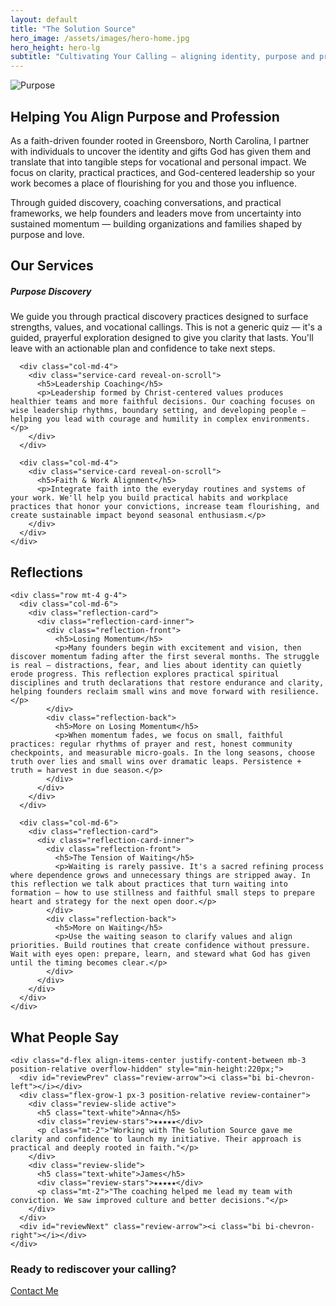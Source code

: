```yaml
---
layout: default
title: "The Solution Source"
hero_image: /assets/images/hero-home.jpg
hero_height: hero-lg
subtitle: "Cultivating Your Calling — aligning identity, purpose and profession to bring flourishing to people and communities."
---
```


<section id="intro" class="py-5">
  <div class="container">
    <div class="row align-items-center">
      <div class="col-md-6 mb-4 mb-md-0">
        <img src="{{ '/assets/images/mission-bg.jpg' | relative_url }}" alt="Purpose" class="img-fluid rounded">
      </div>
      <div class="col-md-6">
        <h2 class="section-title text-center">Helping You Align Purpose and Profession</h2>
        <p>As a faith-driven founder rooted in Greensboro, North Carolina, I partner with individuals to uncover the identity and gifts God has given them and translate that into tangible steps for vocational and personal impact. We focus on clarity, practical practices, and God-centered leadership so your work becomes a place of flourishing for you and those you influence.</p>
        <p>Through guided discovery, coaching conversations, and practical frameworks, we help founders and leaders move from uncertainty into sustained momentum — building organizations and families shaped by purpose and love.</p>
      </div>
    </div>
  </div>
</section>

<section id="services" class="py-5"
  style="background-image: url('{{ '/assets/images/services-bg.jpg' | relative_url }}');
         background-size: cover; background-position: center;">
  <div class="container text-center">
    <h2 class="section-title text-center">Our Services</h2>
    <div class="row mt-4 g-4">
      <div class="col-md-4">
        <div class="service-card reveal-on-scroll">
          <h5>Purpose Discovery</h5>
          <p>We guide you through practical discovery practices designed to surface strengths, values, and vocational callings. This is not a generic quiz — it's a guided, prayerful exploration designed to give you clarity that lasts. You'll leave with an actionable plan and confidence to take next steps.</p>
        </div>
      </div>

      <div class="col-md-4">
        <div class="service-card reveal-on-scroll">
          <h5>Leadership Coaching</h5>
          <p>Leadership formed by Christ-centered values produces healthier teams and more faithful decisions. Our coaching focuses on wise leadership rhythms, boundary setting, and developing people — helping you lead with courage and humility in complex environments.</p>
        </div>
      </div>

      <div class="col-md-4">
        <div class="service-card reveal-on-scroll">
          <h5>Faith & Work Alignment</h5>
          <p>Integrate faith into the everyday routines and systems of your work. We'll help you build practical habits and workplace practices that honor your convictions, increase team flourishing, and create sustainable impact beyond seasonal enthusiasm.</p>
        </div>
      </div>
    </div>
  </div>
</section>

<section id="reflections" class="py-5">
  <div class="container">
    <div class="text-center">
      <h2>Reflections</h2>
    </div>

    <div class="row mt-4 g-4">
      <div class="col-md-6">
        <div class="reflection-card">
          <div class="reflection-card-inner">
            <div class="reflection-front">
              <h5>Losing Momentum</h5>
              <p>Many founders begin with excitement and vision, then discover momentum fading after the first several months. The struggle is real — distractions, fear, and lies about identity can quietly erode progress. This reflection explores practical spiritual disciplines and truth declarations that restore endurance and clarity, helping founders reclaim small wins and move forward with resilience.</p>
            </div>
            <div class="reflection-back">
              <h5>More on Losing Momentum</h5>
              <p>When momentum fades, we focus on small, faithful practices: regular rhythms of prayer and rest, honest community checkpoints, and measurable micro-goals. In the long seasons, choose truth over lies and small wins over dramatic leaps. Persistence + truth = harvest in due season.</p>
            </div>
          </div>
        </div>
      </div>

      <div class="col-md-6">
        <div class="reflection-card">
          <div class="reflection-card-inner">
            <div class="reflection-front">
              <h5>The Tension of Waiting</h5>
              <p>Waiting is rarely passive. It's a sacred refining process where dependence grows and unnecessary things are stripped away. In this reflection we talk about practices that turn waiting into formation — how to use stillness and faithful small steps to prepare heart and strategy for the next open door.</p>
            </div>
            <div class="reflection-back">
              <h5>More on Waiting</h5>
              <p>Use the waiting season to clarify values and align priorities. Build routines that create confidence without pressure. Wait with eyes open: prepare, learn, and steward what God has given until the timing becomes clear.</p>
            </div>
          </div>
        </div>
      </div>
    </div>
  </div>
</section>

<section id="reviews" class="py-5 text-white"
  style="background-image: url('{{ '/assets/images/reviews-bg.jpg' | relative_url }}');
         background-size: cover; background-position: center;">
  <div class="container">
    <div class="text-center text-white mb-4">
      <h2 class="section-title text-center">What People Say</h2>
    </div>

    <div class="d-flex align-items-center justify-content-between mb-3 position-relative overflow-hidden" style="min-height:220px;">
      <div id="reviewPrev" class="review-arrow"><i class="bi bi-chevron-left"></i></div>
      <div class="flex-grow-1 px-3 position-relative review-container">
        <div class="review-slide active">
          <h5 class="text-white">Anna</h5>
          <div class="review-stars">★★★★★</div>
          <p class="mt-2">"Working with The Solution Source gave me clarity and confidence to launch my initiative. Their approach is practical and deeply rooted in faith."</p>
        </div>
        <div class="review-slide">
          <h5 class="text-white">James</h5>
          <div class="review-stars">★★★★★</div>
          <p class="mt-2">"The coaching helped me lead my team with conviction. We saw improved culture and better decisions."</p>
        </div>
      </div>
      <div id="reviewNext" class="review-arrow"><i class="bi bi-chevron-right"></i></div>
    </div>
  </div>
</section>


<section id="cta" class="py-5 bg-dark text-light text-center">
  <div class="container">
    <h3>Ready to rediscover your calling?</h3>
    <a href="/contact" class="btn btn-outline-light mt-3">Contact Me</a>
  </div>
</section>
